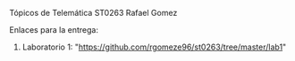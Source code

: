 Tópicos de Telemática ST0263
Rafael Gomez

Enlaces para la entrega:
  1. Laboratorio 1: "https://github.com/rgomeze96/st0263/tree/master/lab1"
